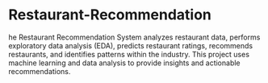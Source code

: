 # Restaurant-Recommendation
he Restaurant Recommendation System analyzes restaurant data, performs exploratory data analysis (EDA), predicts restaurant ratings, recommends restaurants, and identifies patterns within the industry. This project uses machine learning and data analysis to provide insights and actionable recommendations. 
